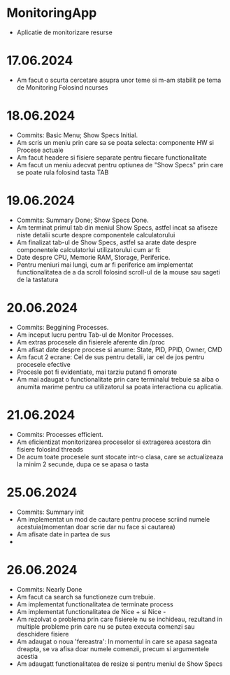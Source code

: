 # MonitoringApp
* Aplicatie de monitorizare resurse
# 17.06.2024
* Am facut o scurta cercetare asupra unor teme si m-am stabilit pe tema de Monitoring Folosind ncurses
# 18.06.2024
* Commits: Basic Menu; Show Specs Initial. 
* Am scris un meniu prin care sa se poata selecta: componente HW si Procese actuale
* Am facut headere si fisiere separate pentru fiecare functionalitate
* Am facut un meniu adecvat pentru optiunea de "Show Specs" prin care se poate rula folosind tasta TAB
# 19.06.2024
* Commits: Summary Done; Show Specs Done. 
* Am terminat primul tab din meniul Show Specs, astfel incat sa afiseze niste detalii scurte despre componentele calculatorului
* Am finalizat tab-ul de Show Specs, astfel sa arate date despre componentele calculatorlui utilizatorului cum ar fi: 
* Date despre CPU, Memorie RAM, Storage, Periferice.
* Pentru meniuri mai lungi, cum ar fi periferice am implementat functionalitatea de a da scroll folosind scroll-ul de la mouse sau sageti de la tastatura

# 20.06.2024
* Commits: Beggining Processes. 
* Am inceput lucru pentru Tab-ul de Monitor Processes.
* Am extras procesele din fisierele aferente din /proc
* Am afisat date despre procese si anume: State, PID, PPID, Owner, CMD
* Am facut 2 ecrane: Cel de sus pentru detalii, iar cel de jos pentru procesele efective
* Procesle pot fi evidentiate, mai tarziu putand fi omorate
* Am mai adaugat o functionalitate prin care terminalul trebuie sa aiba o anumita marime pentru ca utilizatorul sa poata interactiona cu aplicatia.

# 21.06.2024
* Commits: Processes efficient. 
* Am eficientizat monitorizarea proceselor si extragerea acestora din fisiere folosind threads
* De acum toate procesele sunt stocate intr-o clasa, care se actualizeaza la minim 2 secunde, dupa ce se apasa o tasta

# 25.06.2024
* Commits: Summary init
* Am implementat un mod de cautare pentru procese scriind numele acestuia(momentan doar scrie dar nu face si cautarea)
* Am afisate date in partea de sus
* 
# 26.06.2024
* Commits: Nearly Done
* Am facut ca search sa functioneze cum trebuie.
* Am implementat functionalitatea de terminate process
* Am implementat functionalitatea de Nice + si Nice -
* Am rezolvat o problema prin care fisierele nu se inchideau, rezultand in multiple probleme prin care nu se putea executa comenzi sau deschidere fisiere 
* Am adaugat o noua 'fereastra': In momentul in care se apasa sageata dreapta, se va afisa doar numele comenzii, precum si argumentele acestia
* Am adaugatt functionalitatea de resize si pentru meniul de Show Specs
